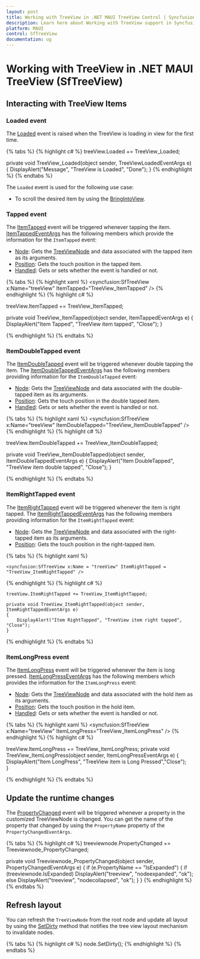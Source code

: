 ```yaml
---
layout: post
title: Working with TreeView in .NET MAUI TreeView Control | Syncfusion
description: Learn here about Working with TreeView support in Syncfusion .NET MAUI TreeView (SfTreeView) control and more.
platform: MAUI
control: SfTreeView
documentation: ug
---
```


# Working with TreeView in .NET MAUI TreeView (SfTreeView)

## Interacting with TreeView Items

### Loaded event

The [Loaded](https://help.syncfusion.com/cr/maui/Syncfusion.Maui.TreeView.SfTreeView.html#Syncfusion_Maui_TreeView_SfTreeView_Loaded) event is raised when the TreeView is loading in view for the first time.

{% tabs %}
{% highlight c# %}
treeView.Loaded += TreeView_Loaded;

private void TreeView_Loaded(object sender, TreeViewLoadedEventArgs e)
{
   DisplayAlert("Message", "TreeView is Loaded", "Done");
}
{% endhighlight %}
{% endtabs %}

The `Loaded` event is used for the following use case:

* To scroll the desired item by using the [BringIntoView](https://help.syncfusion.com/cr/maui/Syncfusion.Maui.TreeView.SfTreeView.html#Syncfusion_Maui_TreeView_SfTreeView_BringIntoView_Syncfusion_TreeView_Engine_TreeViewNode_System_Boolean_System_Boolean_Microsoft_Maui_Controls_ScrollToPosition_).

### Tapped event

The [ItemTapped](https://help.syncfusion.com/cr/maui/Syncfusion.Maui.TreeView.SfTreeView.html#Syncfusion_Maui_TreeView_SfTreeView_ItemTapped) event will be triggered whenever tapping the item. [ItemTappedEventArgs](https://help.syncfusion.com/cr/maui/Syncfusion.Maui.TreeView.ItemTappedEventArgs.html) has the following members which provide the information for the `ItemTapped` event:

 * [Node](https://help.syncfusion.com/cr/maui/Syncfusion.Maui.TreeView.ItemTappedEventArgs.html#Syncfusion_Maui_TreeView_ItemTappedEventArgs_Node): Gets the [TreeViewNode](https://help.syncfusion.com/cr/maui/Syncfusion.TreeView.Engine.TreeViewNode.html) and data associated with the tapped item as its arguments.
 * [Position](https://help.syncfusion.com/cr/maui/Syncfusion.Maui.TreeView.ItemTappedEventArgs.html#Syncfusion_Maui_TreeView_ItemTappedEventArgs_Position): Gets the touch position in the tapped item.
 * [Handled](https://help.syncfusion.com/cr/maui/Syncfusion.Maui.TreeView.ItemTappedEventArgs.html#Syncfusion_Maui_TreeView_ItemTappedEventArgs_Handled): Gets or sets whether the event is handled or not.

{% tabs %}
{% highlight xaml %}
<syncfusion:SfTreeView x:Name="treeView" ItemTapped="TreeView_ItemTapped" />
{% endhighlight %}
{% highlight c# %}

treeView.ItemTapped += TreeView_ItemTapped;

private void TreeView_ItemTapped(object sender, ItemTappedEventArgs e)
{
    DisplayAlert("Item Tapped", "TreeView item tapped", "Close");
}

{% endhighlight %}
{% endtabs %}

### ItemDoubleTapped event

The [ItemDoubleTapped](https://help.syncfusion.com/cr/maui/Syncfusion.Maui.TreeView.SfTreeView.html#Syncfusion_Maui_TreeView_SfTreeView_ItemDoubleTapped) event will be triggered whenever double tapping the item. The [ItemDoubleTappedEventArgs](https://help.syncfusion.com/cr/maui/Syncfusion.Maui.TreeView.ItemDoubleTappedEventArgs.html) has the following members providing information for the `ItemDoubleTapped` event:

 * [Node](https://help.syncfusion.com/cr/maui/Syncfusion.Maui.TreeView.ItemDoubleTappedEventArgs.html#Syncfusion_Maui_TreeView_ItemDoubleTappedEventArgs_Node): Gets the [TreeViewNode](https://help.syncfusion.com/cr/maui/Syncfusion.TreeView.Engine.TreeViewNode.html) and data associated with the double-tapped item as its arguments.
 * [Position](https://help.syncfusion.com/cr/maui/Syncfusion.Maui.TreeView.ItemDoubleTappedEventArgs.html#Syncfusion_Maui_TreeView_ItemDoubleTappedEventArgs_Position): Gets the touch position in the double tapped item.
 * [Handled](https://help.syncfusion.com/cr/maui/Syncfusion.Maui.TreeView.ItemDoubleTappedEventArgs.html#Syncfusion_Maui_TreeView_ItemDoubleTappedEventArgs_Handled): Gets or sets whether the event is handled or not.

{% tabs %}
{% highlight xaml %}
<syncfusion:SfTreeView x:Name="treeView" ItemDoubleTapped="TreeView_ItemDoubleTapped" />
{% endhighlight %}
{% highlight c# %}

treeView.ItemDoubleTapped += TreeView_ItemDoubleTapped;

private void TreeView_ItemDoubleTapped(object sender, ItemDoubleTappedEventArgs e)
{
    DisplayAlert("Item DoubleTapped", "TreeView item double tapped", "Close");
}

{% endhighlight %}
{% endtabs %}

### ItemRightTapped event

The [ItemRightTapped](https://help.syncfusion.com/cr/maui/Syncfusion.Maui.TreeView.SfTreeView.html#Syncfusion_Maui_TreeView_SfTreeView_ItemRightTapped) event will be triggered whenever the item is right tapped. The [ItemRightTappedEventArgs](https://help.syncfusion.com/cr/maui/Syncfusion.Maui.TreeView.ItemRightTappedEventArgs.html) has the following members providing information for the `ItemRightTapped` event:

 * [Node](https://help.syncfusion.com/cr/maui/Syncfusion.Maui.TreeView.ItemRightTappedEventArgs.html#Syncfusion_Maui_TreeView_ItemRightTappedEventArgs_Node): Gets the [TreeViewNode](https://help.syncfusion.com/cr/maui/Syncfusion.TreeView.Engine.TreeViewNode.html) and data associated with the right-tapped item as its arguments.
 * [Position](https://help.syncfusion.com/cr/maui/Syncfusion.Maui.TreeView.ItemRightTappedEventArgs.html#Syncfusion_Maui_TreeView_ItemRightTappedEventArgs_Position): Gets the touch position in the right-tapped item.

{% tabs %}
{% highlight xaml %}
      
    <syncfusion:SfTreeView x:Name = "treeView" ItemRightTapped = "TreeView_ItemRightTapped" />
{% endhighlight %}
{% highlight c# %}

    treeView.ItemRightTapped += TreeView_ItemRightTapped;

    private void TreeView_ItemRightTapped(object sender, ItemRightTappedEventArgs e)
    {
        DisplayAlert("Item RightTapped", "TreeView item right tapped", "Close");
    }

{% endhighlight %}
{% endtabs %}

### ItemLongPress event

The [ItemLongPress](https://help.syncfusion.com/cr/maui/Syncfusion.Maui.TreeView.SfTreeView.html#Syncfusion_Maui_TreeView_SfTreeView_ItemLongPress) event will be triggered whenever the item is long pressed.
 [ItemLongPressEventArgs](https://help.syncfusion.com/cr/maui/Syncfusion.Maui.TreeView.ItemLongPressEventArgs.html) has the following members which provides the information for the `ItemLongPress` event:

 * [Node](https://help.syncfusion.com/cr/maui/Syncfusion.Maui.TreeView.ItemLongPressEventArgs.html#Syncfusion_Maui_TreeView_ItemLongPressEventArgs_Node): Gets the [TreeViewNode](https://help.syncfusion.com/cr/maui/Syncfusion.TreeView.Engine.TreeViewNode.html) and data associated with the hold item as its arguments.
 * [Position](https://help.syncfusion.com/cr/maui/Syncfusion.Maui.TreeView.ItemLongPressEventArgs.html#Syncfusion_Maui_TreeView_ItemLongPressEventArgs_Position): Gets the touch position in the hold item.
 * [Handled](https://help.syncfusion.com/cr/maui/Syncfusion.Maui.TreeView.ItemLongPressEventArgs.html#Syncfusion_Maui_TreeView_ItemLongPressEventArgs_Handled): Gets or sets whether the event is handled or not.

{% tabs %}
{% highlight xaml %}
<syncfusion:SfTreeView x:Name="treeView" ItemLongPress="TreeView_ItemLongPress" />
{% endhighlight %}
{% highlight c# %}

treeView.ItemLongPress += TreeView_ItemLongPress;
private void TreeView_ItemLongPress(object sender, ItemLongPressEventArgs e)
{
    DisplayAlert("Item LongPress", "TreeView item is Long Pressed","Close");   
}

{% endhighlight %}
{% endtabs %}

## Update the runtime changes

The [PropertyChanged](https://help.syncfusion.com/cr/maui/Syncfusion.TreeView.Engine.TreeViewNode.html#Syncfusion_TreeView_Engine_TreeViewNode_PropertyChanged) event will be triggered whenever a property in the customized TreeViewNode is changed. You can get the name of the property that changed by using the `PropertyName` property of the `PropertyChangedEventArgs`.

{% tabs %}
{% highlight c# %}
treeviewnode.PropertyChanged += Treeviewnode_PropertyChanged;

private void Treeviewnode_PropertyChanged(object sender, PropertyChangedEventArgs e)
{
    if (e.PropertyName == "IsExpanded")
    {
        if (treeviewnode.IsExpanded)
            DisplayAlert("treeview", "nodeexpanded", "ok");
        else
            DisplayAlert("treeview", "nodecollapsed", "ok");
    }
}
{% endhighlight %}
{% endtabs %}

## Refresh layout

You can refresh the `TreeViewNode` from the root node and update all layout by using the [SetDirty](https://help.syncfusion.com/cr/maui/Syncfusion.TreeView.Engine.TreeViewNode.html#Syncfusion_TreeView_Engine_TreeViewNode_SetDirty) method that notifies the tree view layout mechanism to invalidate nodes.

{% tabs %}
{% highlight c# %}
node.SetDirty();
{% endhighlight %}
{% endtabs %}

